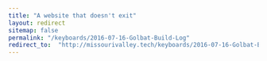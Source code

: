 ```yaml
---
title: "A website that doesn't exit"
layout: redirect
sitemap: false
permalink: "/keyboards/2016-07-16-Golbat-Build-Log"
redirect_to:  "http://missourivalley.tech/keyboards/2016-07-16-Golbat-Build-Log"
---
```

